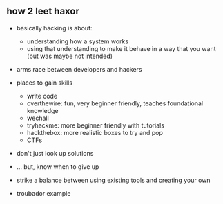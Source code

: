 ## how 2 leet haxor

- basically hacking is about:
  - understanding how a system works
  - using that understanding to make it behave in a way that you want (but was
    maybe not intended)

- arms race between developers and hackers

- places to gain skills
  - write code
  - overthewire: fun, very beginner friendly, teaches foundational knowledge
  - wechall
  - tryhackme: more beginner friendly with tutorials
  - hackthebox: more realistic boxes to try and pop
  - CTFs

- don't just look up solutions
- ... but, know when to give up

- strike a balance between using existing tools and creating your own
- troubador example
